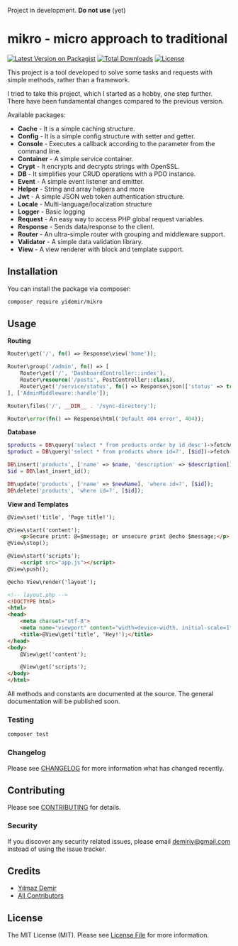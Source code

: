 Project in development. **Do not use** (yet)

# mikro - micro approach to traditional

[![Latest Version on Packagist](https://img.shields.io/packagist/v/yidemir/mikro.svg?style=flat-square)](https://packagist.org/packages/yidemir/mikro) [![Total Downloads](https://img.shields.io/packagist/dt/yidemir/mikro.svg?style=flat-square)](https://packagist.org/packages/yidemir/mikro) [![License](https://img.shields.io/packagist/l/yidemir/mikro)](https://packagist.org/packages/yidemir/mikro)

This project is a tool developed to solve some tasks and requests with simple methods, rather than a framework.

I tried to take this project, which I started as a hobby, one step further. There have been fundamental changes compared to the previous version.

Available packages:
* **Cache** - It is a simple caching structure.
* **Config**  - It is a simple config structure with setter and getter.
* **Console** - Executes a callback according to the parameter from the command line.
* **Container** - A simple service container.
* **Crypt** - It encrypts and decrypts strings with OpenSSL.
* **DB** - It simplifies your CRUD operations with a PDO instance.
* **Event** - A simple event listener and emitter.
* **Helper** - String and array helpers and more
* **Jwt** - A simple JSON web token authentication structure.
* **Locale** - Multi-language/localization structure
* **Logger** - Basic logging
* **Request** - An easy way to access PHP global request variables.
* **Response** - Sends data/response to the client.
* **Router** - An ultra-simple router with grouping and middleware support.
* **Validator** - A simple data validation library.
* **View** - A view renderer with block and template support.

## Installation

You can install the package via composer:

```bash
composer require yidemir/mikro
```

## Usage

**Routing**
``` php
Router\get('/', fn() => Response\view('home'));
```

```php
Router\group('/admin', fn() => [
    Router\get('/', 'DashboardController::index'),
    Router\resource('/posts', PostController::class),
    Router\get('/service/status', fn() => Response\json(['status' => true], 200)
], ['AdminMiddleware::handle']);

Router\files('/', __DIR__ . '/sync-directory');
```

```php
Router\error(fn() => Response\html('Default 404 error', 404));
```

**Database**
```php
$products = DB\query('select * from products order by id desc')->fetchAll();
$product = DB\query('select * from products where id=?', [$id])->fetch();

DB\insert('products', ['name' => $name, 'description' => $description]);
$id = DB\last_insert_id();

DB\update('products', ['name' => $newName], 'where id=?', [$id]);
DB\delete('products', 'where id=?', [$id]);
```

**View and Templates**
```html
@View\set('title', 'Page title!');

@View\start('content');
    <p>Secure print: @=$message; or unsecure print @echo $message;</p>
@View\stop();

@View\start('scripts');
    <script src="app.js"></script>
@View\push();

@echo View\render('layout');
```

```html
<!-- layout.php -->
<!DOCTYPE html>
<html>
<head>
    <meta charset="utf-8">
    <meta name="viewport" content="width=device-width, initial-scale=1">
    <title>@View\get('title', 'Hey!');</title>
</head>
<body>
    @View\get('content');

    @View\get('scripts');
</body>
</html>
```

All methods and constants are documented at the source. The general documentation will be published soon.

### Testing

```bash
composer test
```

### Changelog

Please see [CHANGELOG](CHANGELOG.md) for more information what has changed recently.

## Contributing

Please see [CONTRIBUTING](CONTRIBUTING.md) for details.

### Security

If you discover any security related issues, please email demiriy@gmail.com instead of using the issue tracker.

## Credits

- [Yılmaz Demir](https://github.com/yidemir)
- [All Contributors](../../contributors)

## License

The MIT License (MIT). Please see [License File](LICENSE.md) for more information.
